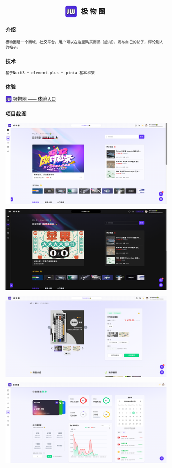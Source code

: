 <h2 style="text-align:center;letter-spacing:0.3em;"><img src="./assets/images/logo/logo.png" width = "40" height = "40" alt="图片名称" align=center /> 极物圈</h2>

###  介绍
`
极物圈是一个商城、社交平台，用户可以在这里购买商品（虚拟），发布自己的帖子，评论别人的帖子。
`
###  技术

```
基于Nuxt3 + element-plus + pinia 基本框架
```

###  体验
[<img src="./assets/images/logo/logo.png" width = "20" height = "20" alt="图片名称" align=center /> 极物圈 —— 体验入口](https://kiwi2333.netlify.app)

###  项目截图

![主页](./.doc/home.png)

![暗黑](./.doc/index_dark.png)

![商品](./.doc/goods.png)

![钱包](./.doc/wallet.png)
